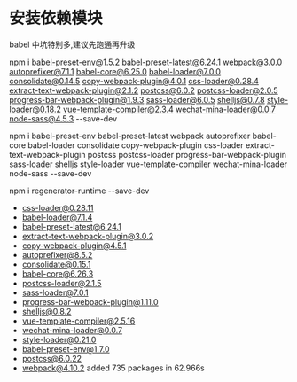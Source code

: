 # 安装依赖模块

babel 中坑特别多,建议先跑通再升级

npm i babel-preset-env@1.5.2 babel-preset-latest@6.24.1 webpack@3.0.0 autoprefixer@7.1.1 babel-core@6.25.0 babel-loader@7.0.0 consolidate@0.14.5 copy-webpack-plugin@4.0.1 css-loader@0.28.4 extract-text-webpack-plugin@2.1.2 postcss@6.0.2 postcss-loader@2.0.5 progress-bar-webpack-plugin@1.9.3 sass-loader@6.0.5 shelljs@0.7.8 style-loader@0.18.2 vue-template-compiler@2.3.4 wechat-mina-loader@0.0.7 node-sass@4.5.3 --save-dev

npm i babel-preset-env babel-preset-latest webpack autoprefixer babel-core babel-loader consolidate copy-webpack-plugin css-loader extract-text-webpack-plugin postcss postcss-loader progress-bar-webpack-plugin sass-loader shelljs style-loader vue-template-compiler wechat-mina-loader node-sass --save-dev

npm i regenerator-runtime --save-dev

* css-loader@0.28.11
* babel-loader@7.1.4
* babel-preset-latest@6.24.1
* extract-text-webpack-plugin@3.0.2
* copy-webpack-plugin@4.5.1
* autoprefixer@8.5.2
* consolidate@0.15.1
* babel-core@6.26.3
* postcss-loader@2.1.5
* sass-loader@7.0.1
* progress-bar-webpack-plugin@1.11.0
* shelljs@0.8.2
* vue-template-compiler@2.5.16
* wechat-mina-loader@0.0.7
* style-loader@0.21.0
* babel-preset-env@1.7.0
* postcss@6.0.22
* webpack@4.10.2
  added 735 packages in 62.966s
